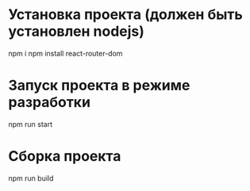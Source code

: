 # Установка проекта (должен быть установлен nodejs)
npm i
npm install react-router-dom

# Запуск проекта в режиме разработки
npm run start

# Сборка проекта
npm run build
